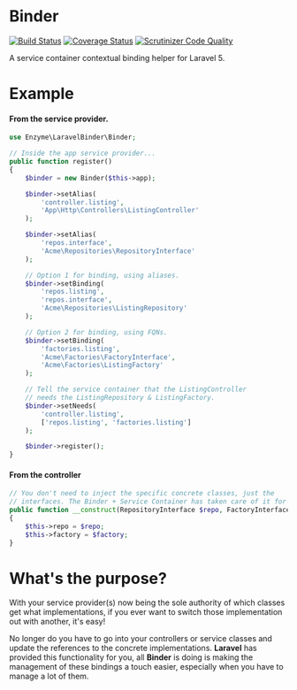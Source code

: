 # Binder

[![Build Status](https://travis-ci.org/enzyme/laravel-binder.svg?branch=master)](https://travis-ci.org/enzyme/laravel-binder)
[![Coverage Status](https://coveralls.io/repos/github/enzyme/laravel-binder/badge.svg?branch=master)](https://coveralls.io/github/enzyme/laravel-binder?branch=master)
[![Scrutinizer Code Quality](https://scrutinizer-ci.com/g/enzyme/laravel-binder/badges/quality-score.png?b=master)](https://scrutinizer-ci.com/g/enzyme/laravel-binder/?branch=master)

A service container contextual binding helper for Laravel 5.

# Example

#### From the service provider.

```php
use Enzyme\LaravelBinder\Binder;

// Inside the app service provider...
public function register()
{
    $binder = new Binder($this->app);

    $binder->setAlias(
        'controller.listing',
        'App\Http\Controllers\ListingController'
    );

    $binder->setAlias(
        'repos.interface',
        'Acme\Repositories\RepositoryInterface'
    );

    // Option 1 for binding, using aliases.
    $binder->setBinding(
        'repos.listing',
        'repos.interface',
        'Acme\Repositories\ListingRepository'
    );

    // Option 2 for binding, using FQNs.
    $binder->setBinding(
        'factories.listing',
        'Acme\Factories\FactoryInterface',
        'Acme\Factories\ListingFactory'
    );

    // Tell the service container that the ListingController
    // needs the ListingRepository & ListingFactory.
    $binder->setNeeds(
        'controller.listing',
        ['repos.listing', 'factories.listing']
    );

    $binder->register();
}
```

#### From the controller

```php
// You don't need to inject the specific concrete classes, just the
// interfaces. The Binder + Service Container has taken care of it for you.
public function __construct(RepositoryInterface $repo, FactoryInterface $factory)
{
    $this->repo = $repo;
    $this->factory = $factory;
}
```

# What's the purpose?

With your service provider(s) now being the sole authority of which classes get what implementations, if you ever want to switch those implementation out with another, it's easy!

No longer do you have to go into your controllers or service classes and update the references to the concrete implementations. **Laravel** has provided this functionality for you, all **Binder** is doing is making the management of these bindings a touch easier, especially when you have to manage a lot of them.
